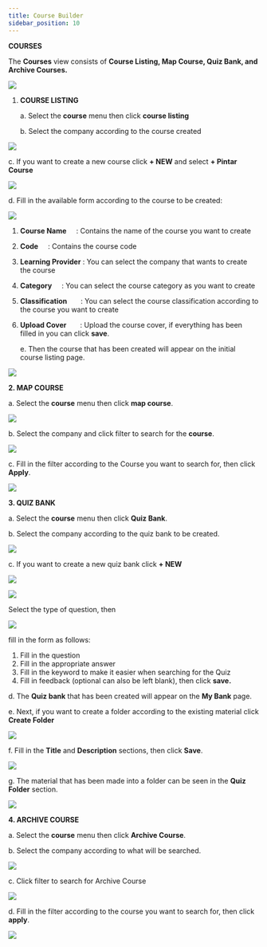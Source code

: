 ```yaml
---
title: Course Builder
sidebar_position: 10
---
```

**COURSES**

The **Courses** view consists of **Course Listing, Map Course, Quiz Bank, and Archive Courses.**

![](/img/enterprise-admin-course-1.png)

1. **COURSE LISTING**

   a. Select the **course** menu then click **course listing**

   b. Select the company according to the course created

![](/img/enterprise-admin-course-2.png)

   c. If you want to create a new course click **+ NEW** and select **+ Pintar Course**

![](/img/enterprise-admin-course-3.png)

   d. Fill in the available form according to the course to be created:

![](/img/enterprise-admin-course-4.png)

1. **Course Name**	        : Contains the name of the course you want to create
2. **Code**		        : Contains the course code
3. **Learning Provider** : You can select the company that wants to create the course
4. **Category**	       : You can select the course category as you want to create
5. **Classification**	       : You can select the course classification according to the course you want to create
6. **Upload Cover**	       : Upload the course cover, if everything has been filled in you can click **save**.

   e. Then the course that has been created will appear on the initial course listing page.

![](/img/enterprise-admin-course-5.png)

**2. MAP COURSE**

   a. Select the **course** menu then click **map course**.

![](/img/enterprise-admin-course-6.png)

   b. Select the company and click filter to search for the **course**.

![](/img/enterprise-admin-course-6.1.png)

   c. Fill in the filter according to the Course you want to search for, then click **Apply**.

![](/img/enterprise-admin-course-7.png)

**3. QUIZ BANK**

   a. Select the **course** menu then click **Quiz Bank**.

   b. Select the company according to the quiz bank to be created.

![](/img/enterprise-admin-course-8.png)

   c. If you want to create a new quiz bank click **+ NEW**

![](/img/enterprise-admin-course-9.png)

![](/img/enterprise-admin-course-10.png)

Select the type of question, then

![](/img/enterprise-admin-course-11.png)

fill in the form as follows:

1. Fill in the question
2. Fill in the appropriate answer
3. Fill in the keyword to make it easier when searching for the Quiz
4. Fill in feedback (optional can also be left blank), then click **save.**

d. The **Quiz bank** that has been created will appear on the **My Bank** page.

   e. Next, if you want to create a folder according to the existing material click **Create Folder**

![](/img/enterprise-admin-course-18.png)

   f. Fill in the **Title** and **Description** sections, then click **Save**.

![](/img/enterprise-admin-course-13.png)

   g. The material that has been made into a folder can be seen in the **Quiz Folder** section.

![](/img/enterprise-admin-course-14.png)

**4. ARCHIVE COURSE**

   a. Select the **course** menu then click **Archive Course**.

   b. Select the company according to what will be searched.

![](/img/enterprise-admin-course-15.png)

   c. Click filter to search for Archive Course

![](/img/enterprise-admin-course-16.png)

   d. Fill in the filter according to the course you want to search for, then click **apply**.

![](/img/enterprise-admin-course-17.png)